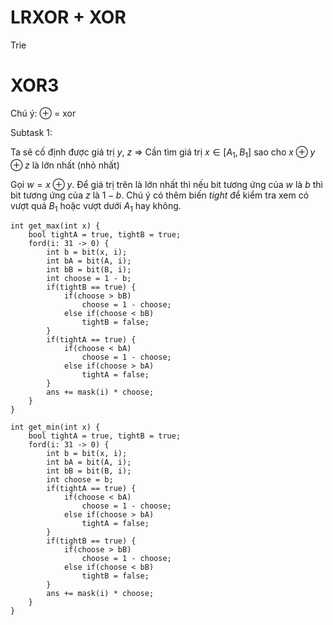 # LRXOR + XOR
Trie

# XOR3
Chú ý: $\oplus$ = xor

Subtask 1:

Ta sẽ cố định được giá trị $y$, $z$ => Cần tìm giá trị $x \in [A_1, B_1]$ sao cho $x \oplus y \oplus z$ là lớn nhất (nhỏ nhất)

Gọi $w = x \oplus y$. Để giá trị trên là lớn nhất thì nếu bit tương ứng của $w$ là $b$ thì bit tương ứng của $z$ là $1 - b$. Chú ý có thêm biến $tight$ để kiểm tra xem có vượt quá $B_1$ hoặc vượt dưới $A_1$ hay không.

```
int get_max(int x) {
	bool tightA = true, tightB = true;
	ford(i: 31 -> 0) {
		int b = bit(x, i);
		int bA = bit(A, i);
		int bB = bit(B, i);
		int choose = 1 - b;
		if(tightB == true) {
			if(choose > bB)
				choose = 1 - choose;
			else if(choose < bB)
				tightB = false;
		}
		if(tightA == true) {
			if(choose < bA)
				choose = 1 - choose;
			else if(choose > bA)
				tightA = false;
		}
		ans += mask(i) * choose;
	}
}
```

```
int get_min(int x) {
	bool tightA = true, tightB = true;
	ford(i: 31 -> 0) {
		int b = bit(x, i);
		int bA = bit(A, i);
		int bB = bit(B, i);
		int choose = b;
		if(tightA == true) {
			if(choose < bA)
				choose = 1 - choose;
			else if(choose > bA)
				tightA = false;
		}
		if(tightB == true) {
			if(choose > bB)
				choose = 1 - choose;
			else if(choose < bB)
				tightB = false;
		}
		ans += mask(i) * choose;
	}
}
```
<!--stackedit_data:
eyJoaXN0b3J5IjpbMTM5Nzk3MjgwNCwxMTk1MTM0MDExLDE5MT
c3MDMxODBdfQ==
-->